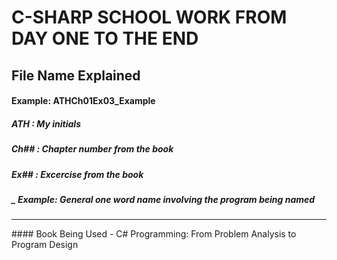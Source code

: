 # C-SHARP SCHOOL WORK FROM DAY ONE TO THE END

## File Name Explained 
#### Example: ATHCh01Ex03_Example
##### ATH : My initials
##### Ch## : Chapter number from the book
##### Ex## : Excercise from the book
##### _ Example: General one word name involving the program being named 
<hr>
#### Book Being Used -
C# Programming: From Problem Analysis to Program Design
